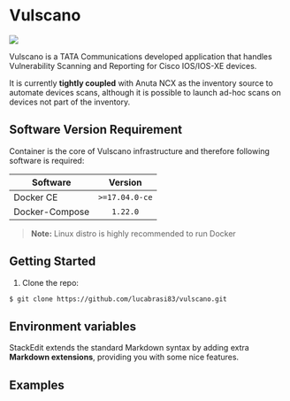# Vulscano
<img align="center" src ="https://lh4.googleusercontent.com/BTsWqDRh452Ysf6BS3Wq3djKTloOOpocbac0yPbSygdxq8rQEsCvjt_s4dExXmTwo3HNlFyH_ewEo7hJUAlv=w1640-h1058" />

Vulscano is a TATA Communications developed application that handles Vulnerability Scanning and Reporting for Cisco IOS/IOS-XE devices.

It is currently **tightly coupled** with Anuta NCX as the inventory source to automate devices scans, although it is possible to launch ad-hoc scans on devices not part of the inventory.



## Software Version Requirement

Container is the core of Vulscano infrastructure and therefore following software is required:

| Software       | Version        | 
| -------------- |:--------------:| 
| Docker CE      | `>=17.04.0-ce` | 
| Docker-Compose |    `1.22.0`    |


> **Note:** Linux distro is highly recommended to run Docker


## Getting Started

1. Clone the repo: 
```sh
$ git clone https://github.com/lucabrasi83/vulscano.git
```


## Environment variables

StackEdit extends the standard Markdown syntax by adding extra **Markdown extensions**, providing you with some nice features.





## Examples

